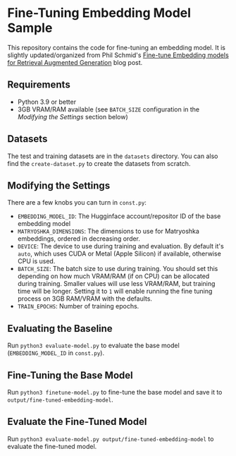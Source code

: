# Fine-Tuning Embedding Model Sample

This repository contains the code for fine-tuning an embedding model.
It is slightly updated/organized from Phil Schmid's [Fine-tune Embedding models for Retrieval Augmented Generation](https://www.philschmid.de/fine-tune-embedding-model-for-rag) blog post.

## Requirements

* Python 3.9 or better
* 3GB VRAM/RAM available (see `BATCH_SIZE` configuration in the *Modifying the Settings* section below)

## Datasets

The test and training datasets are in the `datasets` directory.
You can also find the `create-dataset.py` to create the datasets from scratch.

## Modifying the Settings

There are a few knobs you can turn in `const.py`:
* `EMBEDDING_MODEL_ID`: The Hugginface account/repositor ID of the base embedding model
* `MATRYOSHKA_DIMENSIONS`: The dimensions to use for Matryoshka embeddings, ordered in decreasing order.
* `DEVICE`: The device to use during training and evaluation.
   By default it's `auto`, which uses CUDA or Metal (Apple Silicon) if available, otherwise CPU is used.
* `BATCH_SIZE`: The batch size to use during training.
  You should set this depending on how much VRAM/RAM (if on CPU) can be allocated during training.
  Smaller values will use less VRAM/RAM, but training time will be longer.
  Setting it to `1` will enable running the fine tuning process on 3GB RAM/VRAM with the defaults.
* `TRAIN_EPOCHS`: Number of training epochs.
  
## Evaluating the Baseline

Run `python3 evaluate-model.py` to evaluate the base model (`EMBEDDING_MODEL_ID` in `const.py`).

## Fine-Tuning the Base Model

Run `python3 finetune-model.py` to fine-tune the base model and save it to `output/fine-tuned-embedding-model`.

## Evaluate the Fine-Tuned Model

Run `python3 evaluate-model.py output/fine-tuned-embedding-model` to evaluate the fine-tuned model.
